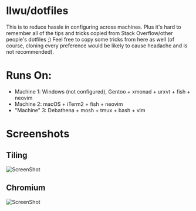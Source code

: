 # llwu/dotfiles

This is to reduce hassle in configuring across machines. Plus it's hard
to remember all of the tips and tricks copied from Stack Overflow/other
people's dotfiles ;) Feel free to copy some tricks from here as well
(of course, cloning every preference would be likely to cause headache
and is not recommended).

# Runs On:
* Machine 1: Windows (not configured), Gentoo + xmonad + urxvt + fish + neovim
* Machine 2: macOS + iTerm2 + fish + neovim
* "Machine" 3: Debathena + mosh + tmux + bash + vim

# Screenshots
## Tiling
![ScreenShot](https://raw.github.com/llwu/dotfiles/master/terminals.png)
## Chromium
![ScreenShot](https://raw.github.com/llwu/dotfiles/master/web.png)
